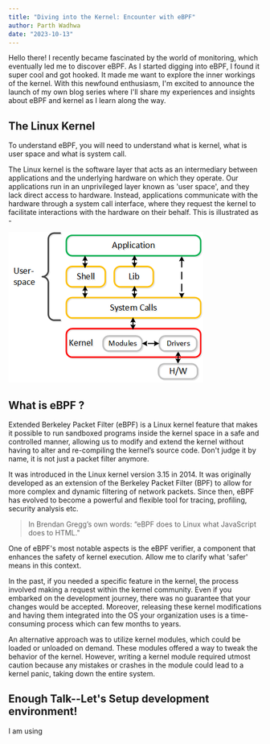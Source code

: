 ```yaml
---
title: "Diving into the Kernel: Encounter with eBPF"
author: Parth Wadhwa
date: "2023-10-13"
---
```


Hello there! I recently became fascinated by the world of monitoring, which eventually led me to discover eBPF.
As I started digging into eBPF, I found it super cool and got hooked. It made me want to explore the inner workings of the kernel.
With this newfound enthusiasm, I'm excited to announce the launch of my own blog series where I'll share my experiences and insights about eBPF and kernel as I learn along the way.

## The Linux Kernel

To understand eBPF, you will need to understand what is kernel, what is user space and what is system call.

The Linux kernel is the software layer that acts as an intermediary between applications and the underlying hardware on which they operate. Our applications run in an unprivileged layer known as 'user space', and they lack direct access to hardware. Instead, applications communicate with the hardware through a system call interface, where they request the kernel to facilitate interactions with the hardware on their behalf. This is illustrated as -

![user_kernel](user_kernel.png)

## What is eBPF ?

Extended Berkeley Packet Filter (eBPF) is a Linux kernel feature that makes it possible to run sandboxed programs inside the kernel space in a safe and controlled manner, allowing us to modify and extend the kernel without having to alter and re-compiling the kernel’s source code. Don't judge it by name, it is not just a packet filter anymore.

It was introduced in the Linux kernel version 3.15 in 2014. It was originally developed as an extension of the Berkeley Packet Filter (BPF) to allow for more complex and dynamic filtering of network packets. Since then, eBPF has evolved to become a powerful and flexible tool for tracing, profiling, security analysis etc.

> In Brendan Gregg’s own words: “eBPF does to Linux what JavaScript does to HTML." 

One of eBPF's most notable aspects is the eBPF verifier, a component that enhances the safety of kernel execution. Allow me to clarify what 'safer' means in this context.

In the past, if you needed a specific feature in the kernel, the process involved making a request within the kernel community. Even if you embarked on the development journey, there was no guarantee that your changes would be accepted. Moreover, releasing these kernel modifications and having them integrated into the OS your organization uses is a time-consuming process which can few months to years.

An alternative approach was to utilize kernel modules, which could be loaded or unloaded on demand. These modules offered a way to tweak the behavior of the kernel. However, writing a kernel module required utmost caution because any mistakes or crashes in the module could lead to a kernel panic, taking down the entire system.


## Enough Talk--Let's Setup development environment!

I am using 